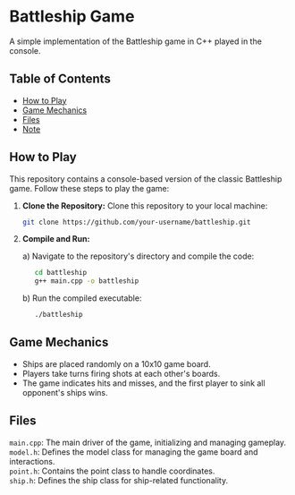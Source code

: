 # Battleship Game

A simple implementation of the Battleship game in C++ played in the console.

## Table of Contents

- [How to Play](#how-to-play)
- [Game Mechanics](#game-mechanics)
- [Files](#files)
- [Note](#note)

## How to Play

This repository contains a console-based version of the classic Battleship game. Follow these steps to play the game:

1. **Clone the Repository:** Clone this repository to your local machine:

   ```bash
   git clone https://github.com/your-username/battleship.git

2. **Compile and Run:**

   a) Navigate to the repository's directory and compile the code:

      ```bash
         cd battleship
         g++ main.cpp -o battleship
      ```

   b) Run the compiled executable:

      ```bash
         ./battleship
      ```

## Game Mechanics

- Ships are placed randomly on a 10x10 game board.
- Players take turns firing shots at each other's boards.
- The game indicates hits and misses, and the first player to sink all opponent's ships wins.

## Files

`main.cpp`: The main driver of the game, initializing and managing gameplay.  
`model.h`: Defines the model class for managing the game board and interactions.  
`point.h`: Contains the point class to handle coordinates.  
`ship.h`: Defines the ship class for ship-related functionality.  



   
